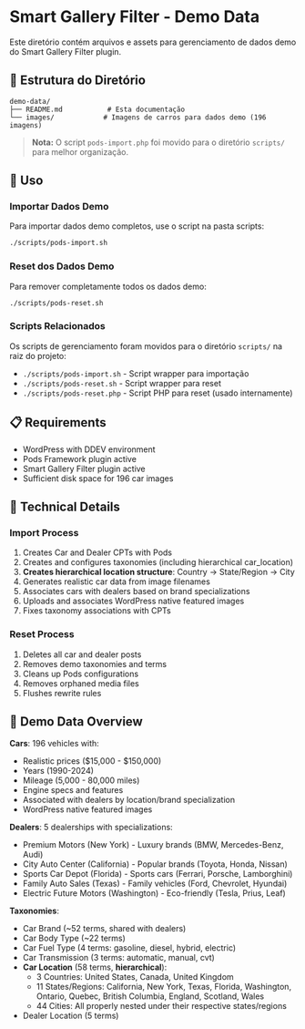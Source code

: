 # Smart Gallery Filter - Demo Data

Este diretório contém arquivos e assets para gerenciamento de dados demo do Smart Gallery Filter plugin.

## 📁 Estrutura do Diretório

```
demo-data/
├── README.md           # Esta documentação
└── images/            # Imagens de carros para dados demo (196 imagens)
```

> **Nota:** O script `pods-import.php` foi movido para o diretório `scripts/` para melhor organização.

## 🚀 Uso

### Importar Dados Demo

Para importar dados demo completos, use o script na pasta scripts:

```bash
./scripts/pods-import.sh
```

### Reset dos Dados Demo

Para remover completamente todos os dados demo:

```bash
./scripts/pods-reset.sh
```

### Scripts Relacionados

Os scripts de gerenciamento foram movidos para o diretório `scripts/` na raiz do projeto:
- `./scripts/pods-import.sh` - Script wrapper para importação
- `./scripts/pods-reset.sh` - Script wrapper para reset  
- `./scripts/pods-reset.php` - Script PHP para reset (usado internamente)

## 📋 Requirements

- WordPress with DDEV environment
- Pods Framework plugin active
- Smart Gallery Filter plugin active
- Sufficient disk space for 196 car images

## 🔧 Technical Details

### Import Process
1. Creates Car and Dealer CPTs with Pods
2. Creates and configures taxonomies (including hierarchical car_location)
3. **Creates hierarchical location structure**: Country → State/Region → City
4. Generates realistic car data from image filenames
5. Associates cars with dealers based on brand specializations
6. Uploads and associates WordPress native featured images
7. Fixes taxonomy associations with CPTs

### Reset Process
1. Deletes all car and dealer posts
2. Removes demo taxonomies and terms
3. Cleans up Pods configurations
4. Removes orphaned media files
5. Flushes rewrite rules

## 🎯 Demo Data Overview

**Cars**: 196 vehicles with:
- Realistic prices ($15,000 - $150,000)
- Years (1990-2024)
- Mileage (5,000 - 80,000 miles)
- Engine specs and features
- Associated with dealers by location/brand specialization
- WordPress native featured images

**Dealers**: 5 dealerships with specializations:
- Premium Motors (New York) - Luxury brands (BMW, Mercedes-Benz, Audi)
- City Auto Center (California) - Popular brands (Toyota, Honda, Nissan)
- Sports Car Depot (Florida) - Sports cars (Ferrari, Porsche, Lamborghini)  
- Family Auto Sales (Texas) - Family vehicles (Ford, Chevrolet, Hyundai)
- Electric Future Motors (Washington) - Eco-friendly (Tesla, Prius, Leaf)

**Taxonomies**:
- Car Brand (~52 terms, shared with dealers)
- Car Body Type (~22 terms)
- Car Fuel Type (4 terms: gasoline, diesel, hybrid, electric)
- Car Transmission (3 terms: automatic, manual, cvt)
- **Car Location** (58 terms, **hierarchical**):
  - 3 Countries: United States, Canada, United Kingdom
  - 11 States/Regions: California, New York, Texas, Florida, Washington, Ontario, Quebec, British Columbia, England, Scotland, Wales
  - 44 Cities: All properly nested under their respective states/regions
- Dealer Location (5 terms)
